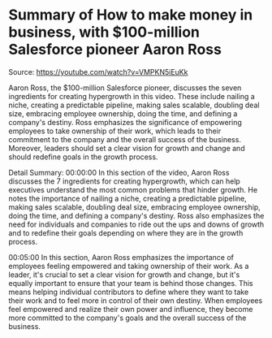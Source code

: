 # Summary of How to make money in business, with $100-million Salesforce pioneer Aaron Ross

Source: https://youtube.com/watch?v=VMPKN5iEuKk

Aaron Ross, the $100-million Salesforce pioneer, discusses the seven ingredients for creating hypergrowth in this video. These include nailing a niche, creating a predictable pipeline, making sales scalable, doubling deal size, embracing employee ownership, doing the time, and defining a company's destiny. Ross emphasizes the significance of empowering employees to take ownership of their work, which leads to their commitment to the company and the overall success of the business. Moreover, leaders should set a clear vision for growth and change and should redefine goals in the growth process.

Detail Summary: 
00:00:00
In this section of the video, Aaron Ross discusses the 7 ingredients for creating hypergrowth, which can help executives understand the most common problems that hinder growth. He notes the importance of nailing a niche, creating a predictable pipeline, making sales scalable, doubling deal size, embracing employee ownership, doing the time, and defining a company's destiny. Ross also emphasizes the need for individuals and companies to ride out the ups and downs of growth and to redefine their goals depending on where they are in the growth process.

00:05:00
In this section, Aaron Ross emphasizes the importance of employees feeling empowered and taking ownership of their work. As a leader, it's crucial to set a clear vision for growth and change, but it's equally important to ensure that your team is behind those changes. This means helping individual contributors to define where they want to take their work and to feel more in control of their own destiny. When employees feel empowered and realize their own power and influence, they become more committed to the company's goals and the overall success of the business.

